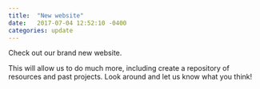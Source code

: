 ```yaml
---
title:  "New website"
date:   2017-07-04 12:52:10 -0400
categories: update
---
```


Check out our brand new website.

This will allow us to do much more, including create a repository of resources and past projects. Look around and let us know what you think!